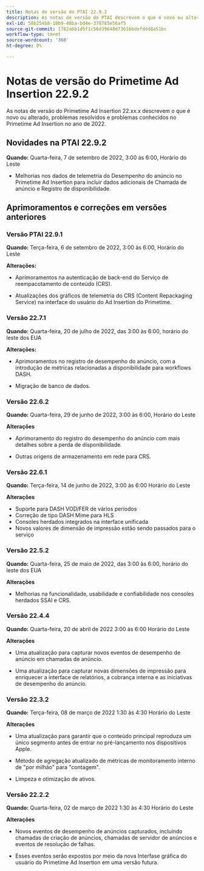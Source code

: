 ```yaml
---
title: Notas de versão do PTAI 22.9.2
description: As notas de versão do PTAI descrevem o que é novo ou alterado, os problemas resolvidos e conhecidos no Primetime Ad Insertion no ano de 2022.
exl-id: 58b254b8-18b9-48ba-bd4e-378785e56af5
source-git-commit: 1782a6b1d5f1c56d39648d73616bdefddd8a51bc
workflow-type: tm+mt
source-wordcount: '368'
ht-degree: 0%

---
```


# Notas de versão do Primetime Ad Insertion 22.9.2

As notas de versão do Primetime Ad Insertion 22.xx.x descrevem o que é novo ou alterado, problemas resolvidos e problemas conhecidos no Primetime Ad Insertion no ano de 2022.

## Novidades na PTAI 22.9.2

**Quando:** Quarta-feira, 7 de setembro de 2022, 3:00 às 6:00, Horário do Leste

* Melhorias nos dados de telemetria do Desempenho do anúncio no Primetime Ad Insertion para incluir dados adicionais de Chamada de anúncio e Registro de disponibilidade.

## Aprimoramentos e correções em versões anteriores

### Versão PTAI 22.9.1

**Quando:** Terça-feira, 6 de setembro de 2022, 3:00 às 6:00, Horário do Leste

**Alterações:**

* Aprimoramentos na autenticação de back-end do Serviço de reempacotamento de conteúdo (CRS).

* Atualizações dos gráficos de telemetria do CRS (Content Repackaging Service) na interface do usuário do Ad Insertion do Primetime.

### Versão 22.7.1

**Quando:** Quarta-feira, 20 de julho de 2022, das 3:00 às 6:00, horário do leste dos EUA

**Alterações:**

* Aprimoramentos no registro de desempenho do anúncio, com a introdução de métricas relacionadas a disponibilidade para workflows DASH.

* Migração de banco de dados.

### Versão 22.6.2

**Quando:** Quarta-feira, 29 de junho de 2022, 3:00 às 6:00, Horário do Leste

**Alterações**

* Aprimoramento do registro do desempenho do anúncio com mais detalhes sobre a perda de disponibilidade.

* Outras origens de armazenamento em rede para CRS.

### Versão 22.6.1

**Quando:** Terça-feira, 14 de junho de 2022, 3:00 às 6:00 Horário do Leste

**Alterações**

* Suporte para DASH VOD/FER de vários períodos
* Correção de tipo DASH Mime para HLS
* Consoles herdados integrados na interface unificada
* Novos valores de dimensão de impressão estão sendo passados para o serviço

### Versão 22.5.2

**Quando:** Quarta-feira, 25 de maio de 2022, das 3:00 às 6:00, horário do leste dos EUA

**Alterações**

* Melhorias na funcionalidade, usabilidade e confiabilidade nos consoles herdados SSAI e CRS.

### Versão 22.4.4

**Quando:** Quarta-feira, 20 de abril de 2022 3:00 às 6:00 Horário do Leste

**Alterações**

* Uma atualização para capturar novos eventos de desempenho de anúncio em chamadas de anúncio.

* Uma atualização para capturar novas dimensões de impressão para enriquecer a interface de relatórios, a cobrança interna e as iniciativas de desempenho do anúncio.

### Versão 22.3.2

**Quando:** Terça-feira, 08 de março de 2022 1:30 às 4:30 Horário do Leste

**Alterações**

* Uma atualização para garantir que o conteúdo principal reproduza um único segmento antes de entrar no pré-lançamento nos dispositivos Apple.

* Método de agregação atualizado de métricas de monitoramento interno de &quot;por milhão&quot; para &quot;contagem&quot;.

* Limpeza e otimização de ativos.

### Versão 22.2.2

**Quando:** Quarta-feira, 02 de março de 2022 1:30 às 4:30 Horário do Leste

**Alterações**

* Novos eventos de desempenho de anúncios capturados, incluindo chamadas de criação de anúncios, chamadas de servidor de anúncios e eventos de resolução de falhas.

* Esses eventos serão expostos por meio da nova Interfase gráfica do usuário do Primetime Ad Insertion em uma versão futura.
